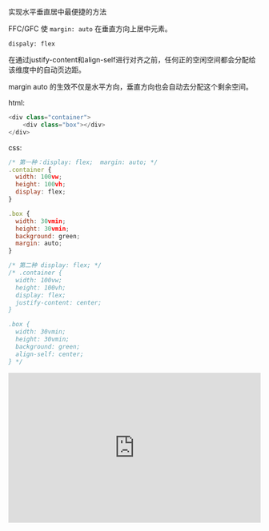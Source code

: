 实现水平垂直居中最便捷的方法

FFC/GFC 使 `margin: auto` 在垂直方向上居中元素。

`dispaly: flex`

在通过justify-content和align-self进行对齐之前，任何正的空闲空间都会分配给该维度中的自动页边距。

margin auto 的生效不仅是水平方向，垂直方向也会自动去分配这个剩余空间。

html:

```js
<div class="container">
    <div class="box"></div>
</div>
```

css:

```js
/* 第一种：display: flex;  margin: auto; */
.container {
  width: 100vw;
  height: 100vh;
  display: flex;
}

.box {
  width: 30vmin;
  height: 30vmin;
  background: green;
  margin: auto;
}

/* 第二种 display: flex; */
/* .container {
  width: 100vw;
  height: 100vh;
  display: flex;
  justify-content: center;
}

.box {
  width: 30vmin;
  height: 30vmin;
  background: green;
  align-self: center;
} */
```

<iframe height="300" style="width: 100%;" scrolling="no" title="实现水平垂直居中最便捷的方法" src="https://codepen.io/webvueblog/embed/YzeVQaE?default-tab=css%2Cresult" frameborder="no" loading="lazy" allowtransparency="true" allowfullscreen="true">
  See the Pen <a href="https://codepen.io/webvueblog/pen/YzeVQaE">
  实现水平垂直居中最便捷的方法</a> by 我是哪吒（达达） (<a href="https://codepen.io/webvueblog">@webvueblog</a>)
  on <a href="https://codepen.io">CodePen</a>.
</iframe>
